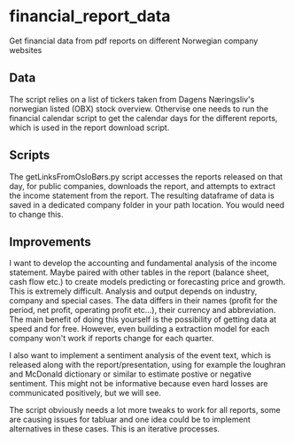 # financial_report_data
Get financial data from pdf reports on different Norwegian company websites

## Data
The script relies on a list of tickers taken from Dagens Næringsliv's norwegian listed (OBX) stock overview. Othervise one needs to run the financial calendar script to get the calendar days for the different reports, which is used in the report download script.

## Scripts
The getLinksFromOsloBørs.py script accesses the reports released on that day, for public companies, downloads the report, and attempts to extract the income statement from the report. The resulting dataframe of data is saved in a dedicated company folder in your path location. You would need to change this.

## Improvements
I want to develop the accounting and fundamental analysis of the income statement. Maybe paired with other tables in the report (balance sheet, cash flow etc.) to create models predicting or forecasting price and growth. This is extremely difficult. Analysis and output depends on industry, company and special cases. The data differs in their names (profit for the period, net profit, operating profit etc...), their currency and abbreviation. The main benefit of doing this yourself is the possibility of getting data at speed and for free. However, even building a extraction model for each company won't work if reports change for each quarter. 

I also want to implement a sentiment analysis of the event text, which is released along with the report/presentation, using for example the loughran and McDonald dictionary or similar to estimate postive or negative sentiment. This might not be informative because even hard losses are communicated positively, but we will see.

The script obviously needs a lot more tweaks to work for all reports, some are causing issues for tabluar and one idea could be to implement alternatives in these cases. This is an iterative processes.
